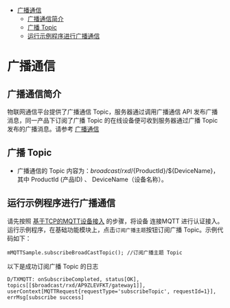 * [广播通信](#广播通信)
  * [广播通信简介](#广播通信简介)
  * [广播 Topic](#广播-Topic)
  * [运行示例程序进行广播通信](#运行示例程序进行广播通信)

# 广播通信
## 广播通信简介
物联网通信平台提供了广播通信 Topic，服务器通过调用广播通信 API 发布广播消息，同一产品下订阅了广播 Topic 的在线设备便可收到服务器通过广播 Topic 发布的广播消息。请参考 [广播通信](https://cloud.tencent.com/document/product/634/47333)

## 广播 Topic
* 广播通信的 Topic 内容为：$broadcast/rxd/${ProductId}/${DeviceName}，其中 ProductId (产品ID) 、 DeviceName（设备名称）。

## 运行示例程序进行广播通信

请先按照 [基于TCP的MQTT设备接入](https://github.com/tencentyun/iot-device-java/blob/master/hub/hub-device-android/docs/基于TCP的MQTT设备接入.md) 的步骤，将设备 连接MQTT 进行认证接入。
运行示例程序，在基础功能模块上，点击`订阅广播主题`按钮订阅广播 Topic。示例代码如下：
```
mMQTTSample.subscribeBroadCastTopic(); //订阅广播主题 Topic
```

以下是成功订阅广播 Topic 的日志
```
D/TXMQTT: onSubscribeCompleted, status[OK], topics[[$broadcast/rxd/AP9ZLEVFKT/gateway1]], userContext[MQTTRequest{requestType='subscribeTopic', requestId=1}], errMsg[subscribe success]
```

